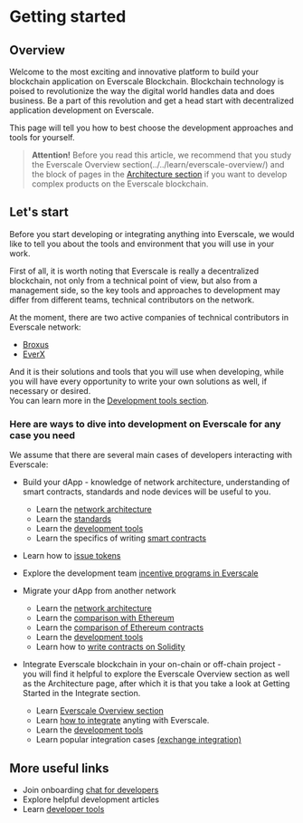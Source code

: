 # Getting started

## Overview

Welcome to the most exciting and innovative platform to build your blockchain application on Everscale Blockchain. Blockchain technology is poised to revolutionize the way the digital world handles data and does business. Be a part of this revolution and get a head start with decentralized application development on Everscale.

This page will tell you how to best choose the development approaches and tools for yourself.

> **Attention!** Before you read this article, we recommend that you study the Everscale Overview section(../../learn/everscale-overview/) and the block of pages in the [Architecture section](../../arch/) if you want to develop complex products on the Everscale blockchain.

## Let's start 

Before you start developing or integrating anything into Everscale, we would like to tell you about the tools and environment that you will use in your work.

First of all, it is worth noting that Everscale is really a decentralized blockchain, not only from a technical point of view, but also from a management side, so the key tools and approaches to development may differ from different teams, technical contributors on the network.

At the moment, there are two active companies of technical contributors in Everscale network:

- [Broxus](https://broxus.com)
- [EverX](https://everx.dev/)

And it is their solutions and tools that you will use when developing, while you will have every opportunity to write your own solutions as well, if necessary or desired.  
You can learn more in the [Development tools section](../sdk-tools/overview.md).

### Here are ways to dive into development on Everscale for any case you need

We assume that there are several main cases of developers interacting with Everscale:

- Build your dApp - knowledge of network architecture, understanding of smart contracts, standards and node devices will be useful to you.
  - Learn the [network architecture](../../arch/)
  - Learn the [standards](../../standard/)
  - Learn the [development tools](../sdk-tools/overview.md)
  - Learn the specifics of writing [smart contracts](../smart-contract/overview.md)

- Learn how to [issue tokens](../smart-digital-assets/issue-ft.md)
- Explore the development team [incentive programs in Everscale](../hackathons-grants.md)

- Migrate your dApp from another network
  - Learn the [network architecture](../../arch/)
  - Learn the [comparison with Ethereum](../from-another-platform/comparison-with-ethereum.md)
  - Learn the [comparison of Ethereum contracts](../from-another-platform/comparison-with-ethereum-contracts.md)
  - Learn the [development tools](../sdk-tools/overview.md)
  - Learn how to [write contracts on Solidity](../smart-contract/developing-with-tvm-solidity.md)

- Integrate Everscale blockchain in your on-chain or off-chain project - you will find it helpful to explore the Everscale Overview section as well as the Architecture page, after which it is that you take a look at Getting Started in the Integrate section.
  - Learn [Everscale Overview section](../../learn/everscale-overview/)
  - Learn [how to integrate](../integrate/tutorial/getting-started.md) anyting with Everscale.
  - Learn the [development tools](../sdk-tools/overview.md)
  - Learn popular integration cases [(exchange integration)](../integrate/tutorial/add-everscale-to-your-exchange.md)

## More useful links

- Join onboarding [chat for developers](https://t.me/everdev)
- Explore helpful development articles
- Learn [developer tools](../sdk-tools/overview.md)

